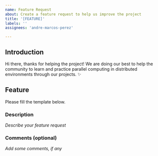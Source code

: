 ```yaml
---
name: Feature Request
about: Create a feature request to help us improve the project
title: '[FEATURE]'
labels: ''
assignees: 'andre-marcos-perez'

---
```


## Introduction

Hi there, thanks for helping the project! We are doing our best to help the community to learn and practice
parallel computing in distributed environments through our projects. :sparkles:

## Feature

Please fill the template below.

### Description

*Describe your feature request*

### Comments (optional)

*Add some comments, if any*